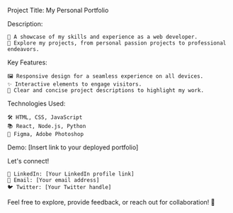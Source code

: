 Project Title: My Personal Portfolio

Description:

    🎨 A showcase of my skills and experience as a web developer.
    🔗 Explore my projects, from personal passion projects to professional endeavors.

Key Features:

    🖼️ Responsive design for a seamless experience on all devices.
    ✨ Interactive elements to engage visitors.
    📖 Clear and concise project descriptions to highlight my work.

Technologies Used:

    🛠️ HTML, CSS, JavaScript
    📚 React, Node.js, Python
    🎨 Figma, Adobe Photoshop

Demo: [Insert link to your deployed portfolio]

Let's connect!

    🔗 LinkedIn: [Your LinkedIn profile link]
    📧 Email: [Your email address]
    🐦 Twitter: [Your Twitter handle]

Feel free to explore, provide feedback, or reach out for collaboration! 🚀
